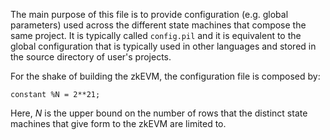 The main purpose of this file is to provide configuration (e.g. global parameters) used across the different state machines that compose the same project. It is typically called `config.pil` and it is equivalent to the global configuration that is typically used in other languages and stored in the source directory of user's projects.

For the shake of building the zkEVM, the configuration file is composed by:

```
constant %N = 2**21;
```

Here, $N$ is the upper bound on the number of rows that the distinct state machines that give form to the zkEVM are limited to.